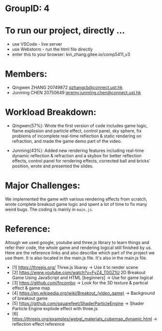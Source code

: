 # GroupID: 4

# To run our project, directly ...
- use VSCode - live server
- use Webstorm - run the html file directly
- enter this to your browser: kin_zhang.gitee.io/comp5411_v3

# Members:
- Qingwen ZHANG 20749872 qzhangcb@connect.ust.hk
- Junming CHEN 20750649 jeremy.junming.chen@connect.ust.hk

# Workload Breakdown:
- Qingwen(57%): Wrote the first version of code includes game logic, flame explosion and particle effect, control panel, sky sphere, fix problems of incomplete real-time reflection & static rendering on refraction, and made the game demo part of the video.

- Junming(43%): Added new rendering features including real-time dynamic reflection & refraction and a skybox for better reflection effects, control panel for rendering effects, corrected ball and bricks' position, wrote and presented the slides.

# Major Challenges:
We implemented the game with various rendering effects from scratch, wrote complete breakout game logic and spent a lot of time to fix many weird bugs. The coding is mainly in `main.js`.

# Reference:
Altough we used google, youtube and three.js library to learn things and refer their code, the whole game and rendering logical still finished by us. Here are the reference links and also describe which part of the project we use them. It is also located in the main.js file. It's also in the main.js file.
 * [1] https://threejs.org/ Three.js libaray -> Use it to render scene
 * [2] https://www.youtube.com/watch?v=FyZ4_T0GZ1U 2D Breakout Game Using JavaScript and HTML [beginners] -> Use for game logical
 * [3] https://github.com/fncombo -> Look for the 3D texture & partical effect & game map
 * [4] https://en.wikipedia.org/wiki/Breakout_(video_game) -> Background of breakout game
 * [5] https://github.com/squarefeet/ShaderParticleEngine -> Shader Particle Engine explode effect with three.js
 * [6] https://threejs.org/examples/webgl_materials_cubemap_dynamic.html -> reflection effect reference